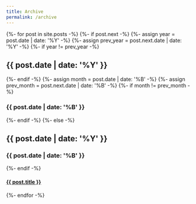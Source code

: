 ```yaml
---
title: Archive
permalink: /archive
---
```


<div class="archive">
  {%- for post in site.posts -%}
    {%- if post.next -%}
      {%- assign year = post.date | date: '%Y' -%}
      {%- assign prev_year = post.next.date | date: '%Y' -%}
      {%- if year != prev_year -%}
        <h2>{{ post.date | date: '%Y' }}</h2>
      {%- endif -%}
      {%- assign month = post.date | date: '%B' -%}
      {%- assign prev_month = post.next.date | date: '%B' -%}
      {%- if month != prev_month -%}
        <h3>{{ post.date | date: '%B' }}</h3>
      {%- endif -%}
    {%- else -%}
      <h2>{{ post.date | date: '%Y' }}</h2>
      <h3>{{ post.date | date: '%B' }}</h3>
    {%- endif -%}
    <h4><a href="{{ post.url }}">{{ post.title }}</a></h4>
  {%- endfor -%}
</div>
